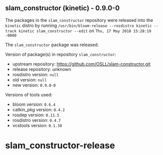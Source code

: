 ## slam_constructor (kinetic) - 0.9.0-0

The packages in the `slam_constructor` repository were released into the `kinetic` distro by running `/usr/bin/bloom-release --rosdistro kinetic --track kinetic slam_constructor --edit` on `Thu, 17 May 2018 15:28:19 -0000`

The `slam_constructor` package was released.

Version of package(s) in repository `slam_constructor`:

- upstream repository: https://github.com/OSLL/slam-constructor.git
- release repository: unknown
- rosdistro version: `null`
- old version: `null`
- new version: `0.9.0-0`

Versions of tools used:

- bloom version: `0.6.4`
- catkin_pkg version: `0.4.2`
- rosdep version: `0.11.5`
- rosdistro version: `0.4.7`
- vcstools version: `0.1.38`


# slam_constructor-release
